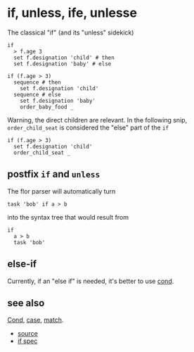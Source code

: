 
# if, unless, ife, unlesse

The classical "if" (and its "unless" sidekick)

```
if
  > f.age 3
  set f.designation 'child' # then
  set f.designation 'baby' # else

if (f.age > 3)
  sequence # then
    set f.designation 'child'
  sequence # else
    set f.designation 'baby'
    order_baby_food _
```

Warning, the direct children are relevant. In the following snip,
`order_child_seat` is considered the "else" part of the `if`
```
if (f.age > 3)
  set f.designation 'child'
  order_child_seat _
```

## postfix `if` and `unless`

The flor parser will automatically turn
```
task 'bob' if a > b
```
into the syntax tree that would result from
```
if
  a > b
  task 'bob'
```

## else-if

Currently, if an "else if" is needed, it's better to use [cond](cond.md).


## see also

[Cond](cond.md), [case](case.md), [match](match.md).


* [source](https://github.com/floraison/flor/tree/master/lib/flor/pcore/if.rb)
* [if spec](https://github.com/floraison/flor/tree/master/spec/pcore/if_spec.rb)

